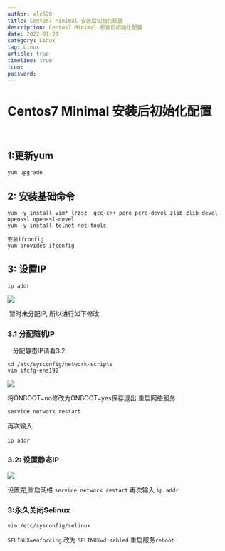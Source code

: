 ```yaml
---
author: xlc520
title: Centos7 Minimal 安装后初始化配置
description: Centos7 Minimal 安装后初始化配置
date: 2022-01-28
category: Linux
tag: Linux
article: true
timeline: true
icon: 
password: 
---
```

# Centos7 Minimal 安装后初始化配置

 
## 1:更新yum

`yum upgrade`

## 2: 安装基础命令

```shell
yum -y install vim* lrzsz  gcc-c++ pcre pcre-devel zlib zlib-devel openssl openssl-devel
yum -y install telnet net-tools

安装ifconfig
yum provides ifconfig
```

## 3: 设置IP
`ip addr`

![](http://alist.ciberviler.top/d/ecloud180/images/linux/Centos7Minimal_files/3.jpg)

 暂时未分配IP, 所以进行如下修改
### 3.1 分配随机IP 
   
分配静态IP请看3.2

```shell
cd /etc/sysconfig/network-scripts
vim ifcfg-ens192
```
![](http://alist.ciberviler.top/d/ecloud180/images/linux/Centos7Minimal_files/1.jpg)

将ONBOOT=no修改为ONBOOT=yes保存退出
重启网络服务

`service network restart`

再次输入

`ip addr`
 
### 3.2: 设置静态IP

![](http://alist.ciberviler.top/d/ecloud180/images/linux/Centos7Minimal_files/2.jpg)

设置完,重启网络
`service network restart`
再次输入
`ip addr`

### 3:永久关闭Selinux

`vim /etc/sysconfig/selinux`

`SELINUX=enforcing` 改为 `SELINUX=disabled`
重启服务`reboot`